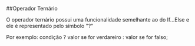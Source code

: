 ##Operador Ternário

O operador ternário possui uma funcionalidade semelhante ao do If...Else e ele é representado pelo símbolo "?"

Por exemplo:
    condição ? valor se for verdareiro : valor se for falso;
